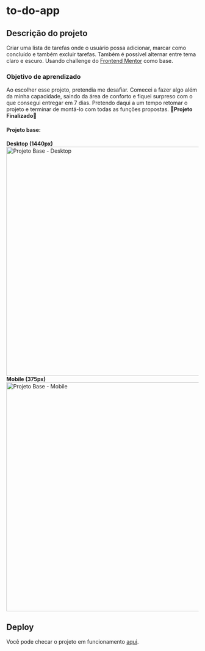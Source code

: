 # to-do-app

## Descrição do projeto

Criar uma lista de tarefas onde o usuário possa adicionar, marcar como concluído e também excluir tarefas. Também é possível alternar entre tema claro e escuro. Usando challenge do [Frontend Mentor](https://www.frontendmentor.io/) como base.

### Objetivo de aprendizado

Ao escolher esse projeto, pretendia me desafiar. Comecei a fazer algo além da minha capacidade, saindo da área de conforto e fiquei surpreso com o que consegui entregar em 7 dias. Pretendo daqui a um tempo retomar o projeto e terminar de montá-lo com todas as funções propostas.
🚨**Projeto Finalizado**🚨

#### Projeto base:

**Desktop (1440px)** <br>
<img src="https://res.cloudinary.com/dz209s6jk/image/upload/q_auto:good,w_900/Challenges/llcq9eiv3ney5tkxgdtu.jpg" alt="Projeto Base - Desktop" width="600"/> <br>
**Mobile (375px)** <br>
<img src="https://res.cloudinary.com/dz209s6jk/image/upload/q_auto:good,w_900/Challenges/hieh9u8fnnptucjepnfu.jpg" alt="Projeto Base - Mobile" width="600"/>

## Deploy

Você pode checar o projeto em funcionamento [aqui](http://to-do-app-vtbrgt.vercel.app/).
